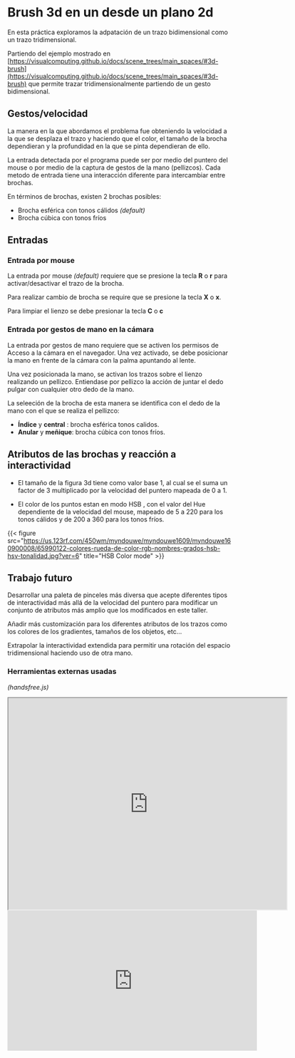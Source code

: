 # Brush 3d en un desde un plano 2d

En esta práctica exploramos la adpatación de un trazo bidimensional como un trazo tridimensional.

Partiendo del ejemplo mostrado en [https://visualcomputing.github.io/docs/scene_trees/main_spaces/#3d-brush](https://visualcomputing.github.io/docs/scene_trees/main_spaces/#3d-brush) que permite trazar tridimensionalmente partiendo de un gesto bidimensional.

## Gestos/velocidad
La manera en la que abordamos el problema fue obteniendo la velocidad a la que se desplaza el trazo y haciendo que el color, el tamaño de la brocha dependieran y la profundidad en la que se pinta dependieran de ello.

La entrada detectada por el programa puede ser por medio del puntero del mouse o por medio de la captura de gestos de la mano (pellizcos). Cada metodo de entrada tiene una interacción diferente para intercambiar entre brochas. 

En términos de brochas, existen 2 brochas posibles:

- Brocha esférica con tonos cálidos *(default)*
- Brocha cúbica con tonos fríos

## Entradas
### Entrada por mouse

La entrada por mouse *(default)* requiere que se presione la tecla **R** o **r** para activar/desactivar el trazo de la brocha.

Para realizar cambio de brocha se require que se presione la tecla **X** o **x**.

Para limpiar el lienzo se debe presionar la tecla **C** o **c**


### Entrada por gestos de mano en la cámara

La entrada por gestos de mano requiere que se activen los permisos de Acceso a la cámara en el navegador. Una vez activado, se debe posicionar la mano en frente de la cámara con la palma apuntando al lente. 

Una vez posicionada la mano, se activan los trazos sobre el lienzo realizando un pellizco. Entiendase por pellizco la acción de juntar el dedo pulgar con cualquier otro dedo de la mano. 

La seleeción de la brocha de esta manera se identifica con el dedo de la mano con el que se realiza el pellizco:  

- **Índice** y **central** : brocha esférica tonos calidos.
- **Anular** y **meñique**: brocha cúbica con tonos fríos.
 
## Atributos de las brochas y reacción a interactividad

- El tamaño de la figura 3d tiene como valor base 1, al cual se el suma un factor de 3 multiplicado por la velocidad del puntero mapeada de 0 a 1.

- El color de los puntos estan en modo HSB , con el valor del  Hue dependiente de la velocidad del mouse, mapeado de 5 a 220 para los tonos cálidos y de 200 a 360 para los tonos fríos.

{{< figure src="https://us.123rf.com/450wm/myndouwe/myndouwe1609/myndouwe160900008/65990122-colores-rueda-de-color-rgb-nombres-grados-hsb-hsv-tonalidad.jpg?ver=6" title="HSB Color mode" >}}

## Trabajo futuro

Desarrollar una paleta de pinceles más diversa que acepte diferentes tipos de interactividad más allá de la velocidad del puntero para modificar un conjunto de atributos más amplio que los modificados en este taller.

Añadir más customización para los diferentes atributos de los trazos como los colores de los gradientes, tamaños de los objetos, etc...

Extrapolar la interactividad extendida para permitir una rotación del espacio tridimensional haciendo uso de otra mano.

### Herramientas externas usadas

*(handsfree.js)* 

<!-- {{< p5-iframe sketch="/showcase-visual/sketches/blinders/3dbrush.js" 
lib1="https://cdn.jsdelivr.net/gh/VisualComputing/p5.treegl/p5.treegl.js" 
lib2="https://cdn.jsdelivr.net/gh/freshfork/p5.EasyCam@1.2.1/p5.easycam.js" 
lib3="https://unpkg.com/handsfree@8.4.2/build/lib/handsfree.js"
width="625" height="475" >}} -->

<iframe src="https://editor.p5js.org/jhac/full/rIsGVkl3C"
width="625"
height="475"
></iframe>

<iframe width="560" height="315" src="https://www.youtube.com/embed/5JuHjjKyVU8" title="YouTube video player" frameborder="0" allow="accelerometer; autoplay; clipboard-write; encrypted-media; gyroscope; picture-in-picture" allowfullscreen></iframe>

 